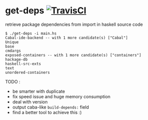 # get-deps [![TravisCI](https://travis-ci.org/matth-/get-deps.svg)](https://travis-ci.org/matth-/get-deps) 

retrieve package dependencies from import in haskell source code


```
$ ./get-deps -i main.hs 
Cabal-ide-backend -- with 1 more candidate(s) ["Cabal"]
Unique
base
cmdargs
exposed-containers -- with 1 more candidate(s) ["containers"]
hackage-db
haskell-src-exts
text
unordered-containers
```


TODO :
  * be smarter with duplicate
  * fix speed issue and huge memory consumption
  * deal with version
  * output caba-like ```build-depends:``` field
  * find a better tool to achieve this :)
